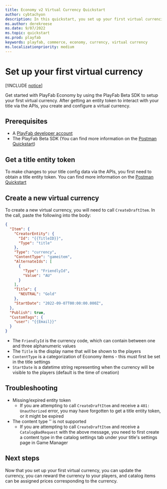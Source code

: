 ```yaml
---
title: Economy v2 Virtual Currency Quickstart
author: cybtachyon
description: In this quickstart, you set up your first virtual currencies via the APIs.
ms.author: derekreese
ms.date: 9/07/2022
ms.topic: quickstart
ms.prod: playfab
keywords: playfab, commerce, economy, currency, virtual currency
ms.localizationpriority: medium
---
```


# Set up your first virtual currency

[!INCLUDE [notice](../../../includes/_economy-release.md)]

Get started with PlayFab Economy by using the PlayFab Beta SDK to setup your first virtual currency. After getting an entity token to interact with your title via the APIs, you create and configure a virtual currency.

## Prerequisites

* A [PlayFab developer account](https://developer.playfab.com/sign-up)
* The PlayFab Beta SDK (You can find more information on the [Postman Quickstart](../../../sdks/postman/postman-quickstart.md#adding-playfab-collections))

## Get a title entity token

To make changes to your title config data via the APIs, you first need to obtain a title entity token. You can find more information on the [Postman Quickstart](../../../sdks/postman/postman-quickstart.md#getting-a-title-entity-token)

## Create a new virtual currency

To create a new virtual currency, you will need to call `CreateDraftItem`. In the call, paste the following into the body:

```json
{
  "Item": {
    "CreatorEntity": {
      "Id": "{{TitleID}}",
      "Type": "title"
    },
    "Type": "currency",
    "ContentType": "gameitem",
    "AlternateIds": [
      {
        "Type": "FriendlyId",
        "Value": "AU"
      }
    ],
    "Title": {
      "NEUTRAL": "Gold"
    },
    "StartDate": "2022-09-07T00:00:00.000Z",
  },
  "Publish": true,
  "CustomTags": {
    "user": "{{Email}}"
  }
}
```

* The `FriendlyId` is the currency code, which can contain between one and three alphanumeric values
* The `Title` is the display name that will be shown to the players
* `ContentType` is a categorization of Economy items - this must first be set in the title settings
* `StartDate` is a datetime string representing when the currency will be visible to the players (default is the time of creation)

## Troubleshooting

* Missing/expired entity token
  * If you are attempting to call `CreateDraftItem` and receive a `401: Unauthorized` error, you may have forgotten to get a title entity token, or it might be expired
* The content type '' is not supported
  * If you are attempting to call `CreateDraftItem` and receive a `CatalogBadRequest` with the above message, you need to first create a content type in the catalog settings tab under your title's settings page in Game Manager

## Next steps

Now that you set up your first virtual currency, you can update the currency, you can reward the currency to your players, and catalog items can be assigned prices corresponding to the currency.
